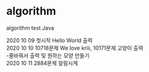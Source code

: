 # algorithm
algorithm test
Java

2020 10 09 첫시작  Hello World 출력 <br>
2020 10 10  10718문제 We love kriii, 10171문제 고양이  출력 <br>
-줄바꿔서 출력 및 원하는 모양 만들기 <br>
2020 10 11 2884문제 알람시계  
